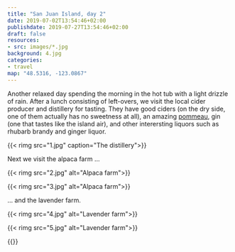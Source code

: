 ```yaml
---
title: "San Juan Island, day 2"
date: 2019-07-02T13:54:46+02:00
publishdate: 2019-07-27T13:54:46+02:00
draft: false
resources:
- src: images/*.jpg
background: 4.jpg
categories:
- travel
map: "48.5316, -123.0867"
---
```


Another relaxed day spending the morning in the hot tub with a light drizzle of
rain. After a lunch consisting of left-overs, we visit the local cider producer
and distillery for tasting. They have good ciders (on the dry side, one of them
actually has no sweetness at all), an amazing
[pommeau](https://en.wikipedia.org/wiki/Pommeau), gin (one that tastes like the
island air), and other interersting liquors such as rhubarb brandy and ginger
liquor.

{{< rimg src="1.jpg" caption="The distillery">}}

Next we visit the alpaca farm …

{{< rimg src="2.jpg" alt="Alpaca farm">}}

{{< rimg src="3.jpg" alt="Alpaca farm">}}

… and the lavender farm.

{{< rimg src="4.jpg" alt="Lavender farm">}}

{{< rimg src="5.jpg" alt="Lavender farm">}}

{{<nextday>}}
